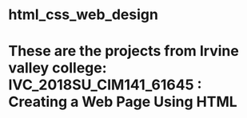 # html_css_web_design
# These are the projects from Irvine valley college: IVC_2018SU_CIM141_61645 : Creating a Web Page Using HTML

